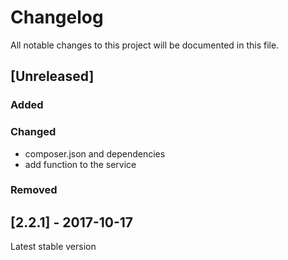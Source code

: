 # Changelog
All notable changes to this project will be documented in this file.  

## [Unreleased]  
### Added  


### Changed   
* composer.json and dependencies
* add function to the service 

### Removed  


## [2.2.1] - 2017-10-17
Latest stable version
